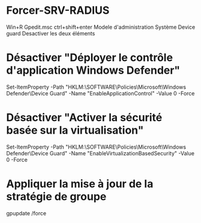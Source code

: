 # Forcer-SRV-RADIUS
Win+R
Gpedit.msc ctrl+shift+enter
Modele d'administration
Système 
Device guard
Desactiver les deux éléments 

# Désactiver "Déployer le contrôle d'application Windows Defender"
Set-ItemProperty -Path "HKLM:\SOFTWARE\Policies\Microsoft\Windows Defender\Device Guard" -Name "EnableApplicationControl" -Value 0 -Force

# Désactiver "Activer la sécurité basée sur la virtualisation"
Set-ItemProperty -Path "HKLM:\SOFTWARE\Policies\Microsoft\Windows Defender\Device Guard" -Name "EnableVirtualizationBasedSecurity" -Value 0 -Force

# Appliquer la mise à jour de la stratégie de groupe
gpupdate /force
